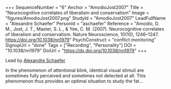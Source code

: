 +++
SequenceNumber = "6"
Anchor = "AmodioJost2007"
Title = "Neurocognitive correlates of liberalism and conservatism"
Image = "figures/AmodioJost2007.png"
StudyId = "AmodioJost2007"
LeadFullName = "Alexandre Schaefer"
PersonId = "aschaefer"
Reference = "Amodio, D. M., Jost, J. T., Master, S. L., & Yee, C. M. (2007). Neurocognitive correlates of liberalism and conservatism. Nature Neuroscience, 10(10), 1246–1247. https://doi.org/10.1038/nn1979"
PsychConstruct = "conflict monitoring"
SignupUrl = "done"
Tags = ["Recording", "Personality"]
DOI = "10.1038/nn1979"
DoiUrl = "https://dx.doi.org/10.1038/nn1979"
+++

Lead by [Alexandre Schaefer](/people/#aschaefer)

In the phenomenon of attentional blink, identical visual stimuli are sometimes fully perceived and sometimes not detected at all. This phenomenon thus provides an optimal situation to study the fat...